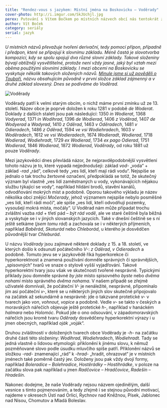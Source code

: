 ```yaml
---
title: "Rendez-vous s jazykem: Místní jména na Boskovicku – Voděrady"
cover-photo: http://i.imgur.com/SkJUchjl.jpg
perex: Putování s Vítem Bočkem po místních názvech obcí nás tentokrát zavede do vsi, kde mají rádi vodu. Kdybychom byli hyperkorektní jako v 15–18 století, vydali bychom se do Oděrad.
author: Vít Boček
category: seriály
serial: jazyk
---
```


*U místních názvů převažuje tvoření derivační, tedy pomocí přípon, případně i předpon, které se připojují k slovnímu základu. Méně častá je slovotvorba kompozicí, kdy se spolu spojují dva různé slovní základy. Takové složeniny bývají obtížněji vysvětlitelné, protože není vždy jasné, jaký byl vztah mezi oběma použitými slovními základy. I mezi obcemi na Boskovicku se vyskytuje několik takových složených názvů. [Minule jsme si už pověděli o Touboři](http://www.ohlasy.info/clanky/2017/02/toubor.html), názvu obsahujícím původně v první složce základ zájmenný a v druhé základ slovesný. Dnes se podíváme do Voděrad.*

<img src="http://i.imgur.com/SkJUchj.jpg" alt="Voděrady" class="img-responsive img-popup" data-author="Jiří Komárek">

Voděrady patří k velmi starým obcím, o nichž máme první zmínku už ze 13. století. Název obce je poprvé doložen k roku 1281 v podobě *de Woderat*. Doklady z dalších staletí jsou pak následující: 1350 *in Wodierat*, 1368 *Vodyerad*, 1371 *in Wodihrad*, 1396 *de Wodierad*, 1406 *z Voděrad*, 1407 *de Wodyerad* a *Wadyrad*, 1410 *z Oděrad*, 1463 *v Oděradech*, 1481 *v Odieradech*, 1486 *z Oděrad*, 1594 *ve vsi Wodiehradech*, 1603 *v Woděradech*, 1612 *ve vsi Wodieradech*, 1674 *Wodieradt*, *Wodierad*, 1718 *Wodierad*, *Wodiehradt*, 1729 *ex Wodierad*, 1734 *ex pago Odierad*, 1751 *Wodierad*, 1846 *Wodierad*, 1872 *Wodierad*, *Voděrady*, od roku 1881 už pouze *Voděrady*.

Mezi jazykovědci dnes převládá názor, že nejpravděpodobnější vysvětlení tohoto názvu je to, které vypadá nejjednodušeji: základ *vod-* „voda“ + základ *-rad* „rád“, celkově tedy „ves lidí, kteří mají rádi vodu“. Nejspíše se jednalo o tak trochu žertovné označení, předpokládá se totiž, že skutečný význam byl vlastně „ves lidí zaměstnaných u vody, vykonávajících nějakou službu týkající se vody“, například hlídání brodů, stavění kanálů, odvodňování mokrých míst a podobně. Oporou takového výkladu je název několika obcí znějící *Močerady*, jehož významem nejspíše nebylo posměšné „ves lidí, kteří rádi močí“, ale spíše „ves lidí, kteří odvodňují pozemky, vysoušejí mokrá místa, močály“. U Voděrad nám může připadat trochu zvláštní vazba *rád* + třetí pád – *být rád vodě*, ale ve staré češtině byla běžná a vyskytuje se i v jiných slovanských jazycích. Také v dnešní češtině se s ní ještě setkáme (*jsem tomu rád*) a zachovala se i v některých příjmeních, například *Baběrád*, *Skoturád* nebo *Chleborád*, u kterého je dosvědčen původnější tvar *Chleburád*.

U názvu *Voděrady* jsou zajímavé některé doklady z 15. a 18. století, ve kterých došlo k odsunutí počátečního *V-*: *z Oděrad*, *v Odieradech* a podobně. Tomuto jevu se v jazykovědě říká hyperkorekce či hyperkorektnost a znamená používání domněle správných či správnějších, „spisovných“ tvarů ve snaze o stylově vyšší vyjadřování. Takové hyperkorektní tvary jsou však ve skutečnosti tvořené nesprávně. Typickými příklady jsou domněle správné *by jste* místo spisovného *byste* nebo *dvěma nohami* místo správného *dvěma nohama*. V našem případě se zřejmě uživatelé domnívali, že počáteční *V-* je nenáležité, nesprávné, připomínalo jim asi počáteční *v-*, které se u některých jiných slov skutečně připojovalo na začátek až sekundárně a nesprávně: jde o takzvané protetické *v-* v tvarech jako *von*, *vohnout*, *vopice* a podobně. Vedle *v-* se takto v českých a moravských nářečích objevuje ještě protetické *h-*, například v hanáckém *halmara* nebo *Holomóc*. Pokud jde o ono odsouvání, v západomoravských nářečích jsou kromě tvaru *Oděrady* dosvědčeny hyperkorektní výrazy i u jmen obecných, například *oják* „voják“.

Druhou zvláštností v doložených tvarech obce Voděrady je *-h-* na začátku druhé části této složeniny: *Wodihrad*, *Wodiehradech*, *Wodiehradt*. Tady se jedná vlastně o lidovou etymologii: přiklonění k jinému slovu, k němuž pozměňované slovo podle úsudku mluvčího spíše patří. Přiklonění názvů se složkou *-rad-* znamenající „rád“ k *-hrad-* „hradit, ohrazovat“ je v místních jménech také poměrně častý jev. Doloženy jsou pak vždy dvojí formy, například *Boleradice* – *Bolehradice*, *Hostěrádky* – *Hostihrádke*, v poloze na začátku slova pak například u jmen *Radčovice* – *Hradčovice*, *Radešín* – *Hradešín*.

Nakonec dodejme, že naše Voděrady nejsou názvem ojedinělým, další vesnice s tímto pojmenováním, a tedy zřejmě i se stejnou původní motivací, najdeme v okresech Ústí nad Orlicí, Rychnov nad Kněžnou, Písek, Jablonec nad Nisou, Chomutov a Mladá Boleslav.

